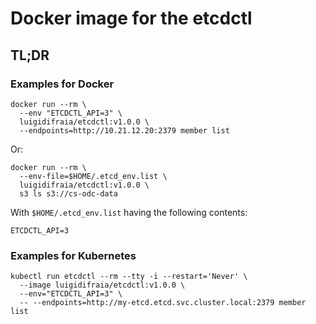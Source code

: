 # Docker image for the etcdctl

## TL;DR

### Examples for Docker

```
docker run --rm \
  --env "ETCDCTL_API=3" \
  luigidifraia/etcdctl:v1.0.0 \
  --endpoints=http://10.21.12.20:2379 member list
```

Or:

```
docker run --rm \
  --env-file=$HOME/.etcd_env.list \
  luigidifraia/etcdctl:v1.0.0 \
  s3 ls s3://cs-odc-data
```

With `$HOME/.etcd_env.list` having the following contents:

```
ETCDCTL_API=3
```

### Examples for Kubernetes

```
kubectl run etcdctl --rm --tty -i --restart='Never' \
  --image luigidifraia/etcdctl:v1.0.0 \
  --env="ETCDCTL_API=3" \
  -- --endpoints=http://my-etcd.etcd.svc.cluster.local:2379 member list
```

